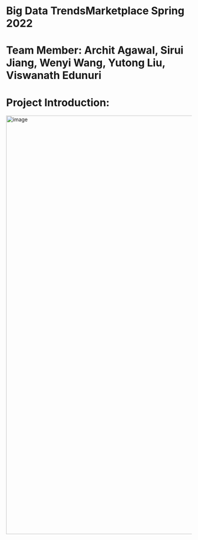 # Big Data TrendsMarketplace Spring 2022

# Team Member: Archit Agawal, Sirui Jiang, Wenyi Wang, Yutong Liu, Viswanath Edunuri

# Project Introduction:

<img width="1135" alt="image" src="https://user-images.githubusercontent.com/68842931/166157251-1459ca30-9608-43f6-bbba-6e41ef463305.png">
